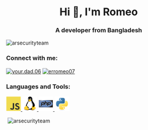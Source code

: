 <h1 align="center">Hi 👋, I'm Romeo</h1>
<h3 align="center">A developer from Bangladesh</h3>

<p align="left"> <img src="https://komarev.com/ghpvc/?username=arsecurityteam&label=Profile%20views&color=0e75b6&style=flat" alt="arsecurityteam" /> </p>

<h3 align="left">Connect with me:</h3>
<p align="left">
<a href="https://fb.com/your.dad.06" target="blank"><img align="center" src="https://raw.githubusercontent.com/rahuldkjain/github-profile-readme-generator/master/src/images/icons/Social/facebook.svg" alt="your.dad.06" height="30" width="40" /></a>
<a href="https://instagram.com/erromeo07" target="blank"><img align="center" src="https://raw.githubusercontent.com/rahuldkjain/github-profile-readme-generator/master/src/images/icons/Social/instagram.svg" alt="erromeo07" height="30" width="40" /></a>
</p>

<h3 align="left">Languages and Tools:</h3>
<p align="left"> <a href="https://developer.mozilla.org/en-US/docs/Web/JavaScript" target="_blank" rel="noreferrer"> <img src="https://raw.githubusercontent.com/devicons/devicon/master/icons/javascript/javascript-original.svg" alt="javascript" width="40" height="40"/> </a> <a href="https://www.linux.org/" target="_blank" rel="noreferrer"> <img src="https://raw.githubusercontent.com/devicons/devicon/master/icons/linux/linux-original.svg" alt="linux" width="40" height="40"/> </a> <a href="https://www.php.net" target="_blank" rel="noreferrer"> <img src="https://raw.githubusercontent.com/devicons/devicon/master/icons/php/php-original.svg" alt="php" width="40" height="40"/> </a> <a href="https://www.python.org" target="_blank" rel="noreferrer"> <img src="https://raw.githubusercontent.com/devicons/devicon/master/icons/python/python-original.svg" alt="python" width="40" height="40"/> </a> </p>

<p>&nbsp;<img align="center" src="https://github-readme-stats.vercel.app/api?username=arsecurityteam&show_icons=true&locale=en" alt="arsecurityteam" /></p>
